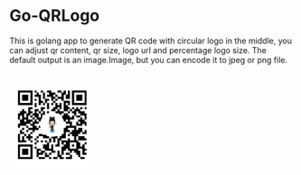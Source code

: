 # Go-QRLogo

This is golang app to generate QR code with circular logo in the middle, you can adjust qr content, qr size, logo url and percentage logo size. The default output is an image.Image, but you can encode it to jpeg or png file.

<br>
<img src="https://github.com/nsrvel/go-qrlogo/blob/master/example/qrsample.jpeg"  width="30%" height="30%">
<br>

